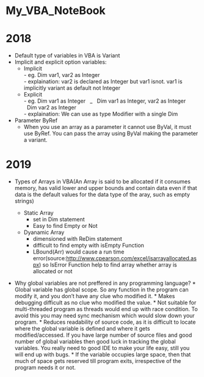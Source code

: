 # My_VBA_NoteBook

# 2018
- Default type of variables in VBA is Variant
- Implicit and explicit option variables:
     * Implicit\
      - eg. Dim var1, var2 as Integer\
      - explaination: var2 is declared as Integer but var1 isnot. var1 is implicitly variant as default not Integer
     * Explicit\
      - eg. Dim var1 as Integer &nbsp; _ &nbsp;  Dim var1 as Integer, var2 as Integer\
        &nbsp; Dim var2 as Integer\
      - explaination: We can use as type Modifier with a single Dim
- Parameter ByRef
    - When you use an array as a parameter it cannot use ByVal, it must use ByRef. You can pass the array using ByVal making the parameter a variant.

# 2019
- Types of Arrays in VBA(An Array is said to be allocated if it consumes memory, has valid lower and upper bounds and contain data even if that data is the default values for the data type of the aray, such as empty strings)
    * Static Array
        - set in Dim statement
        - Easy to find Empty or Not
    * Dyanamic Array
        - dimensioned with ReDim statement
        - difficult to find empty with isEmpty Function
        - LBound(Arr) would cause a run time error(source:http://www.cpearson.com/excel/isarrayallocated.aspx)
            so IsError Function help to find array whether array is allocated or not
                
- Why global variables are not preffered in any programming language?
       * Global variable has global scope. So any function in the program can modify it, and you don’t have any clue who       modified it.
       * Makes debugging difficult as no clue who modified the value.
       * Not suitable for multi-threaded program as threads would end up with race condition. To avoid this you may need sync mechanism which would slow down your program.
       * Reduces readability of source code, as it is difficult to locate where the global variable is defined and where it gets modified/accessed. If you have large number of source files and good number of global variables then good luck in tracking the global variables. You really need to good IDE to make your life easy, still you will end up with bugs.
       * If the variable occupies large space, then that much of space gets reserved till program exits, irrespective of the program needs it or not.
       
       
